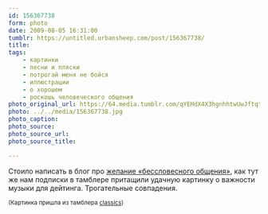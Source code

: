 ```yaml
---
id: 156367738
form: photo
date: 2009-08-05 16:31:00
tumblr: https://untitled.urbansheep.com/post/156367738/
title:
tags:
    - картинки
    - песни и пляски
    - потрогай меня не бойся
    - иллюстрации
    - о хорошем
    - роскошь человеческого общения
photo_original_url: https://64.media.tumblr.com/qYEHdX4X3hgnhhtwUwJftqtjo1_500.jpg
photo: ../../media/156367738.jpg
photo_caption:
photo_source:
photo_source_url:
photo_source_title:

---
```


<p>Стоило написать в блог про <a href="http://urbansheep.ru/2009/08/like-you-very-much/">желание «бессловесного общения»</a>, как тут же нам подписки в тамблере притащили удачную картинку о важности музыки для дейтинга. Трогательные совпадения.</p>

<p><small>(Картинка пришла из тамблера <a href="http://classics.tumblr.com/post/67640953">classics</a>)</small></p>
